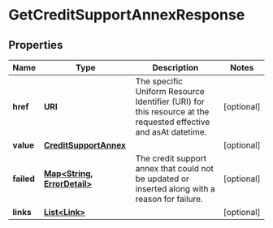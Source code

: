 

# GetCreditSupportAnnexResponse


## Properties

Name | Type | Description | Notes
------------ | ------------- | ------------- | -------------
**href** | **URI** | The specific Uniform Resource Identifier (URI) for this resource at the requested effective and asAt datetime. |  [optional]
**value** | [**CreditSupportAnnex**](CreditSupportAnnex.md) |  |  [optional]
**failed** | [**Map&lt;String, ErrorDetail&gt;**](ErrorDetail.md) | The credit support annex that could not be updated or inserted along with a reason for failure. |  [optional]
**links** | [**List&lt;Link&gt;**](Link.md) |  |  [optional]



